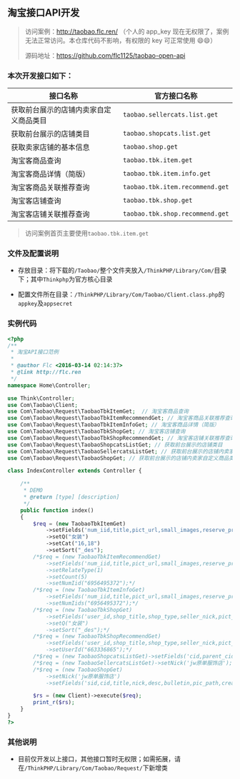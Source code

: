 ## 淘宝接口API开发

> 访问案例：http://taobao.flc.ren/ （个人的 app_key 现在无权限了，案例无法正常访问。本仓库代码不影响，有权限的 key 可正常使用 :smile::smile:）
>
> 源码地址：https://github.com/flc1125/taobao-open-api

### 本次开发接口如下：

|接口名称|官方接口名称|
|----|----|
|获取前台展示的店铺内卖家自定义商品类目|`taobao.sellercats.list.get`|
|获取前台展示的店铺类目|`taobao.shopcats.list.get`|
|获取卖家店铺的基本信息|`taobao.shop.get`|
|淘宝客商品查询|`taobao.tbk.item.get`|
|淘宝客商品详情（简版）|`taobao.tbk.item.info.get`|
|淘宝客商品关联推荐查询|`taobao.tbk.item.recommend.get`|
|淘宝客店铺查询|`taobao.tbk.shop.get`|
|淘宝客店铺关联推荐查询|`taobao.tbk.shop.recommend.get`|

> 访问案例首页主要使用`taobao.tbk.item.get`

### 文件及配置说明

- 存放目录：将下载的`/Taobao/`整个文件夹放入`/ThinkPHP/Library/Com/`目录下；其中`Thinkphp`为官方核心目录

- 配置文件所在目录：`/ThinkPHP/Library/Com/Taobao/Client.class.php`的`appkey`及`appsecret`

### 实例代码

```php
<?php
/**
 * 淘宝API接口范例
 *
 * @author Flc <2016-03-14 02:14:37>
 * @link http://flc.ren 
 */
namespace Home\Controller;

use Think\Controller;
use Com\Taobao\Client;
use Com\Taobao\Request\TaobaoTbkItemGet;  // 淘宝客商品查询
use Com\Taobao\Request\TaobaoTbkItemRecommendGet; // 淘宝客商品关联推荐查询
use Com\Taobao\Request\TaobaoTbkItemInfoGet; // 淘宝客商品详情（简版）
use Com\Taobao\Request\TaobaoTbkShopGet; // 淘宝客店铺查询
use Com\Taobao\Request\TaobaoTbkShopRecommendGet; // 淘宝客店铺关联推荐查询
use Com\Taobao\Request\TaobaoShopcatsListGet; // 获取前台展示的店铺类目
use Com\Taobao\Request\TaobaoSellercatsListGet; // 获取前台展示的店铺内卖家自定义商品类目
use Com\Taobao\Request\TaobaoShopGet; // 获取前台展示的店铺内卖家自定义商品类目

class IndexController extends Controller {

    /**
     * DEMO
     * @return [type] [description]
     */
    public function index()
    {
        $req = (new TaobaoTbkItemGet)
            ->setFields('num_iid,title,pict_url,small_images,reserve_price,zk_final_price,user_type,provcity,item_url,seller_id,volume,nick')
            ->setQ("女装")
            ->setCat("16,18")
            ->setSort("_des");
        /*$req = (new TaobaoTbkItemRecommendGet)
            ->setFields('num_iid,title,pict_url,small_images,reserve_price,zk_final_price,user_type,provcity,item_url,seller_id,volume,nick')
            ->setRelateType(1)
            ->setCount(5)
            ->setNumIid("6956495372");*/
        /*$req = (new TaobaoTbkItemInfoGet)
            ->setFields('num_iid,title,pict_url,small_images,reserve_price,zk_final_price,user_type,provcity,item_url,seller_id,volume,nick')
            ->setNumIids("6956495372");*/
        /*$req = (new TaobaoTbkShopGet)
            ->setFields('user_id,shop_title,shop_type,seller_nick,pict_url,shop_url')
            ->setQ("女装")
            ->setSort("_des");*/
        /*$req = (new TaobaoTbkShopRecommendGet)
            ->setFields('user_id,shop_title,shop_type,seller_nick,pict_url,shop_url')
            ->setUserId("663336865");*/
        /*$req = (new TaobaoShopcatsListGet)->setFields('cid,parent_cid,name,is_parent');*/
        /*$req = (new TaobaoSellercatsListGet)->setNick('jw原单服饰店');*/
        /*$req = (new TaobaoShopGet)
            ->setNick('jw原单服饰店')
            ->setFields('sid,cid,title,nick,desc,bulletin,pic_path,created,modified');*/

        $rs = (new Client)->execute($req);
        print_r($rs);
    }
}
?>
```

### 其他说明

- 目前仅开发以上接口，其他接口暂时无权限；如需拓展，请在`/ThinkPHP/Library/Com/Taobao/Request/`下新增类
